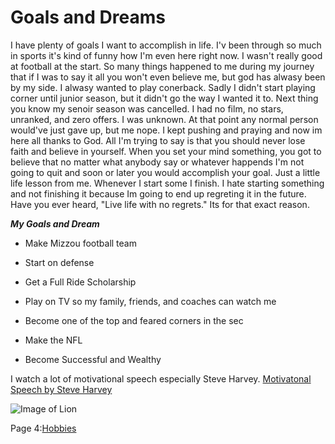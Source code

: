 # Goals and Dreams 

I have plenty of goals I want to accomplish in life. I'v been through so much in sports it's kind of funny how I'm even here right now. I wasn't really good at football at the start. So many things happened to me during my journey that if I was to say it all you won't even believe me, but god has alwasy been by my side. I alwasy wanted to play conerback. Sadly I didn't start playing corner until junior season, but it didn't go the way I wanted it to. Next thing you know my senoir season was cancelled. I had no film, no stars, unranked, and zero offers. I was unknown. At that point any normal person would've just gave up, but me nope. I kept pushing and praying and now im here all thanks to God. All I'm trying to say is that you should never lose faith and believe in yourself. When you set your mind something, you got to believe that no matter what anybody say or whatever happends I'm not going to quit and soon or later you would accomplish your goal. Just a little life lesson from me. Whenever I start some I finish. I hate starting something and not finishing it because Im going to end up regreting it in the future. Have you ever heard, "Live life with no regrets." Its for that exact reason. 

*__My Goals and Dream__*

* Make  Mizzou football team

* Start on defense

* Get a Full Ride Scholarship

* Play on TV so my family, friends, and coaches can watch me

* Become one of the top and feared corners in the sec

* Make the NFL

* Become Successful and Wealthy

I watch a lot of motivational speech especially Steve Harvey.
[Motivatonal Speech by Steve Harvey](https://www.youtube.com/watch?v=jr1pw-Zc0VM)

![Image of Lion](https://i.pinimg.com/736x/5b/32/74/5b327404841d0cd972e4d4f728608a47.jpg)




Page 4:[Hobbies](Hobbies.md)

